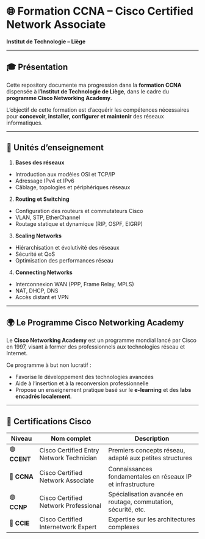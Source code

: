 # 🌐 Formation CCNA – Cisco Certified Network Associate  
**Institut de Technologie – Liège**  

---

## 🎓 Présentation
Cette repository documente ma progression dans la **formation CCNA** dispensée à l’**Institut de Technologie de Liège**, dans le cadre du **programme Cisco Networking Academy**.  

L’objectif de cette formation est d’acquérir les compétences nécessaires pour **concevoir, installer, configurer et maintenir** des réseaux informatiques.  

---

## 🧩 Unités d’enseignement

1. **Bases des réseaux**
 - Introduction aux modèles OSI et TCP/IP
 - Adressage IPv4 et IPv6
 - Câblage, topologies et périphériques réseaux     
 
2. **Routing et Switching**   
 - Configuration des routeurs et commutateurs Cisco  
 - VLAN, STP, EtherChannel  
 - Routage statique et dynamique (RIP, OSPF, EIGRP)  

3. **Scaling Networks**
 - Hiérarchisation et évolutivité des réseaux
 - Sécurité et QoS
 - Optimisation des performances réseau    
4. **Connecting Networks**
 - Interconnexion WAN (PPP, Frame Relay, MPLS)
 - NAT, DHCP, DNS
 - Accès distant et VPN  

---
## 🌍 Le Programme Cisco Networking Academy
Le **Cisco Networking Academy** est un programme mondial lancé par Cisco en 1997, visant à former des professionnels aux technologies réseau et Internet. 

Ce programme à but non lucratif :
- Favorise le développement des technologies avancées
- Aide à l’insertion et à la reconversion professionnelle
- Propose un enseignement pratique basé sur le **e-learning** et des **labs encadrés localement**.

---

## 🧠 Certifications Cisco
| Niveau | Nom complet | Description |
|--------|--------------|-------------|
| 🟢 **CCENT** |Cisco Certified Entry Network Technician | Premiers concepts réseau, adapté aux petites structures |
| 🔵 **CCNA** |Cisco Certified Network Associate | Connaissances fondamentales en réseaux IP et infrastructure |
| 🟣 **CCNP** |Cisco Certified Network Professional | Spécialisation avancée en routage, commutation, sécurité, etc. |
| 🔴 **CCIE** |Cisco Certified Internetwork Expert | Expertise sur les architectures complexes |
